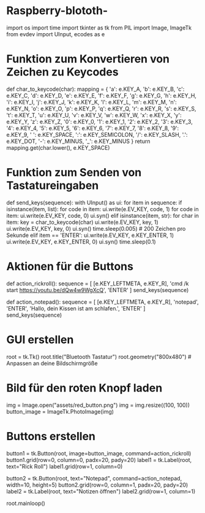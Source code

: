 # Raspberry-blototh-

import os
import time
import tkinter as tk
from PIL import Image, ImageTk
from evdev import UInput, ecodes as e

# Funktion zum Konvertieren von Zeichen zu Keycodes
def char_to_keycode(char):
    mapping = {
        'a': e.KEY_A, 'b': e.KEY_B, 'c': e.KEY_C, 'd': e.KEY_D,
        'e': e.KEY_E, 'f': e.KEY_F, 'g': e.KEY_G, 'h': e.KEY_H,
        'i': e.KEY_I, 'j': e.KEY_J, 'k': e.KEY_K, 'l': e.KEY_L,
        'm': e.KEY_M, 'n': e.KEY_N, 'o': e.KEY_O, 'p': e.KEY_P,
        'q': e.KEY_Q, 'r': e.KEY_R, 's': e.KEY_S, 't': e.KEY_T,
        'u': e.KEY_U, 'v': e.KEY_V, 'w': e.KEY_W, 'x': e.KEY_X,
        'y': e.KEY_Y, 'z': e.KEY_Z,
        '0': e.KEY_0, '1': e.KEY_1, '2': e.KEY_2, '3': e.KEY_3,
        '4': e.KEY_4, '5': e.KEY_5, '6': e.KEY_6, '7': e.KEY_7,
        '8': e.KEY_8, '9': e.KEY_9,
        ' ': e.KEY_SPACE, ':': e.KEY_SEMICOLON, '/': e.KEY_SLASH,
        '.': e.KEY_DOT, '-': e.KEY_MINUS, '_': e.KEY_MINUS
    }
    return mapping.get(char.lower(), e.KEY_SPACE)

# Funktion zum Senden von Tastatureingaben
def send_keys(sequence):
    with UInput() as ui:
        for item in sequence:
            if isinstance(item, list):
                for code in item:
                    ui.write(e.EV_KEY, code, 1)
                for code in item:
                    ui.write(e.EV_KEY, code, 0)
                ui.syn()
            elif isinstance(item, str):
                for char in item:
                    key = char_to_keycode(char)
                    ui.write(e.EV_KEY, key, 1)
                    ui.write(e.EV_KEY, key, 0)
                    ui.syn()
                    time.sleep(0.005)  # 200 Zeichen pro Sekunde
            elif item == 'ENTER':
                ui.write(e.EV_KEY, e.KEY_ENTER, 1)
                ui.write(e.EV_KEY, e.KEY_ENTER, 0)
                ui.syn()
            time.sleep(0.1)

# Aktionen für die Buttons
def action_rickroll():
    sequence = [
        [e.KEY_LEFTMETA, e.KEY_R],
        'cmd /k start https://youtu.be/dQw4w9WgXcQ',
        'ENTER'
    ]
    send_keys(sequence)

def action_notepad():
    sequence = [
        [e.KEY_LEFTMETA, e.KEY_R],
        'notepad',
        'ENTER',
        'Hallo, dein Kissen ist am schlafen.',
        'ENTER'
    ]
    send_keys(sequence)

# GUI erstellen
root = tk.Tk()
root.title("Bluetooth Tastatur")
root.geometry("800x480")  # Anpassen an deine Bildschirmgröße

# Bild für den roten Knopf laden
img = Image.open("assets/red_button.png")
img = img.resize((100, 100))
button_image = ImageTk.PhotoImage(img)

# Buttons erstellen
button1 = tk.Button(root, image=button_image, command=action_rickroll)
button1.grid(row=0, column=0, padx=20, pady=20)
label1 = tk.Label(root, text="Rick Roll")
label1.grid(row=1, column=0)

button2 = tk.Button(root, text="Notepad", command=action_notepad, width=10, height=5)
button2.grid(row=0, column=1, padx=20, pady=20)
label2 = tk.Label(root, text="Notizen öffnen")
label2.grid(row=1, column=1)

root.mainloop()